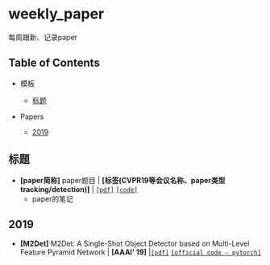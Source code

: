 # weekly_paper
每周跟新、记录paper

##

## Table of Contents
- 模板
  - [标题](https://github.com/bluoluo/weekly_paper/blob/master/README.md#标题)
  
- Papers
  - [2019](https://github.com/bluoluo/weekly_paper/blob/master/README.md#2019)
  
##

## 标题
- **[paper简称]** paper题目 | **[标签(CVPR19等会议名称、paper类型tracking/detection)]** | [`[pdf]`](pdf链接) [`[code]`](code链接)
    * paper的笔记

## 2019
- **[M2Det]** M2Det: A Single-Shot Object Detector based on Multi-Level Feature Pyramid Network | **[AAAI' 19]** |[`[pdf]`](https://arxiv.org/pdf/1811.04533.pdf) [`[official code - pytorch]`](https://github.com/qijiezhao/M2Det)

##
